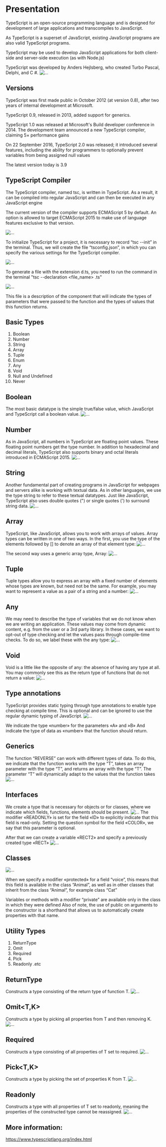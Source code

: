# Presentation

TypeScript is an open-source programming language and is designed for development of large applications and transcompiles to JavaScript.

As TypeScript is a superset of JavaScript, existing JavaScript programs are also valid TypeScript programs.

TypeScript may be used to develop JavaScript applications for both client-side and server-side execution (as with Node.js)


TypeScript was developed by Anders Hejlsberg, who created Turbo Pascal, Delphi, and C #.
![...](./img/anders-hejlsberg.jpg)

## Versions
TypeScript was first made public in October 2012 (at version 0.8), after two years of internal development at Microsoft.

TypeScript 0.9, released in 2013, added support for generics.

TypeScript 1.0 was released at Microsoft's Build developer conference in 2014. The development team announced a new TypeScript compiler, claiming 5× performance gains

On 22 September 2016, TypeScript 2.0 was released; it introduced several features, including the ability for programmers to optionally prevent variables from being assigned null values

The latest version today is 3.9

## TypeScript Compiler

The TypeScript compiler, named tsc, is written in TypeScript. As a result, it can be compiled into regular JavaScript and can then be executed in any JavaScript engine

The current version of the compiler supports ECMAScript 5 by default. An option is allowed to target ECMAScript 2015 to make use of language features exclusive to that version.

![...](./img/0_ts-compiler0.jpg)

To initialize TypeScript for a project, it is necessary to record “tsc --init” in the terminal. Thus, we will create the file “tsconfig.json”, in which you can specify the various settings for the TypeScript compiler.

![...](./img/0_ts-compiler1.jpg)

To generate a file with the extension d.ts, you need to run the command in the terminal "tsc --declaration <file_name> .ts"

![...](./img/0_ts-compiler2.jpg)

This file is a description of the component that will indicate the types of parameters that were passed to the function and the types of values that this function returns.

## Basic Types
1.	Boolean
2.	Number
3.	String
4.	Array
5.	Tuple
6.	Enum
7.	Any
8.	Void
9.	Null and Undefined
10.	Never



## Boolean
The most basic datatype is the simple true/false value, which JavaScript and TypeScript call a boolean value.
![...](./img/1_boolean.jpg)

## Number
As in JavaScript, all numbers in TypeScript are floating point values. These floating point numbers get the type number. In addition to hexadecimal and decimal literals, TypeScript also supports binary and octal literals introduced in ECMAScript 2015.
![...](./img/2_number.jpg)

## String
Another fundamental part of creating programs in JavaScript for webpages and servers alike is working with textual data. As in other languages, we use the type string to refer to these textual datatypes. Just like JavaScript, TypeScript also uses double quotes (") or single quotes (') to surround string data.
![...](./img/3_string.jpg)

## Array
TypeScript, like JavaScript, allows you to work with arrays of values. Array types can be written in one of two ways. In the first, you use the type of the elements followed by [] to denote an array of that element type:
![...](./img/3_array1.jpg)

The second way uses a generic array type, Array<elemType>:
![...](./img/3_array2.jpg)


## Tuple
Tuple types allow you to express an array with a fixed number of elements whose types are known, but need not be the same. For example, you may want to represent a value as a pair of a string and a number:
![...](./img/5_tuple.jpg)

## Any
We may need to describe the type of variables that we do not know when we are writing an application. These values may come from dynamic content, e.g. from the user or a 3rd party library. In these cases, we want to opt-out of type checking and let the values pass through compile-time checks. To do so, we label these with the any type:
![...](./img/7_any.jpg)
 
## Void
Void is a little like the opposite of any: the absence of having any type at all. You may commonly see this as the return type of functions that do not return a value:
![...](./img/8_void.jpg)


## Type annotations

TypeScript provides static typing through type annotations to enable type checking at compile time. This is optional and can be ignored to use the regular dynamic typing of JavaScript.
![...](./img/11_annotations.jpg)


We indicate the type «number» for the parameters «A» and »B» 
And indicate the type of data as «number» that the function should return.

## Generics

The function “REVERSE” can work with different types of data. To do this, we indicate that the function works with the type “T”, takes an array parameter with the type “T”, and returns an array with the type “T”.
The parameter “T” will dynamically adapt to the values that the function takes
![...](./img/12_generics.jpg)
 
## Interfaces
We create a type that is necessary for objects or for classes, where we indicate which fields, functions, elements should be present.
![...](./img/13_interfaces.jpg)
The modifier «READONLY» is set for the field «ID» to explicitly indicate that this field is read-only. Setting the question symbol for the field «COLOR», we say that this parameter is optional.
 
After that we can create a variable «RECT2» and specify a previously created type «RECT»
![...](./img/13_interfaces2.jpg)

## Classes
![...](./img/14_classes.jpg)

When we specify a modifier «protected» for a field “voice”, this means that this field is available in the class “Animal”, as well as in other classes that inherit from the class “Animal”, for example class “Cat”

Variables or methods with a modifier “private” are available only in the class in which they were defined
Also of note, the use of public on arguments to the constructor is a shorthand that allows us to automatically create properties with that name.

## Utility Types

1.  ReturnType
2.	Omit
3.	Required
4.	Pick
5.  Readonly
    .etc

## ReturnType<T>
Constructs a type consisting of the return type of function T.
![...](./img/15_utils_returntype.jpg)

## Omit<T,K>
Constructs a type by picking all properties from T and then removing K.
![...](./img/15_utils_omit.jpg)

## Required<T>
Constructs a type consisting of all properties of T set to required.
![...](./img/15_utils_required.jpg)

## Pick<T,K>
Constructs a type by picking the set of properties K from T.
![...](./img/15_utils_pick.jpg)

## Readonly<T>
Constructs a type with all properties of T set to readonly, meaning the properties of the constructed type cannot be reassigned.
![...](./img/15_utils_readonly.jpg)

## More information:

https://www.typescriptlang.org/index.html
